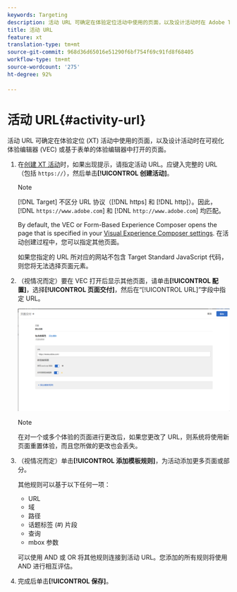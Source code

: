 ```yaml
---
keywords: Targeting
description: 活动 URL 可确定在体验定位活动中使用的页面，以及设计活动时在 Adobe Target 可视化体验编辑器 (VEC) 或基于表单的体验编辑器中打开的页面。
title: 活动 URL
feature: xt
translation-type: tm+mt
source-git-commit: 968d36d65016e51290f6bf754f69c91fd8f68405
workflow-type: tm+mt
source-wordcount: '275'
ht-degree: 92%

---
```



# 活动 URL{#activity-url}

活动 URL 可确定在体验定位 (XT) 活动中使用的页面，以及设计活动时在可视化体验编辑器 (VEC) 或基于表单的体验编辑器中打开的页面。

1. 在[创建 XT 活动](/help/c-activities/t-experience-target/t-xt-create/xt-create.md)时，如果出现提示，请指定活动 URL。应键入完整的 URL（包括 `https://`），然后单击&#x200B;**[!UICONTROL 创建活动]**。

   >[!NOTE]
   >
   >[!DNL Target] 不区分 URL 协议（[!DNL https] 和 [!DNL http]）。因此，[!DNL `https://www.adobe.com`] 和 [!DNL `http://www.adobe.com`] 均匹配。
   >
   >By default, the VEC or Form-Based Experience Composer opens the page that is specified in your [Visual Experience Composer settings](/help/administrating-target/visual-experience-composer-set-up.md). 在活动创建过程中，您可以指定其他页面。
   >
   >如果您指定的 URL 所对应的网站不包含 Target Standard JavaScript 代码，则您将无法选择页面元素。

1. （视情况而定）要在 VEC 打开后显示其他页面，请单击&#x200B;**[!UICONTROL 配置]**，选择&#x200B;**[!UICONTROL 页面交付]**，然后在“[!UICONTROL URL]”字段中指定 URL。

   ![“页面交付”对话框](/help/c-activities/t-experience-target/t-xt-create/assets/url-config-new.png)

   >[!NOTE]
   >
   >在对一个或多个体验的页面进行更改后，如果您更改了 URL，则系统将使用新页面重置体验，而且您所做的更改也会丢失。

1. （视情况而定）单击&#x200B;**[!UICONTROL 添加模板规则]**，为活动添加更多页面或部分。

   其他规则可以基于以下任何一项：

   * URL
   * 域
   * 路径
   * 话题标签 (#) 片段
   * 查询
   * mbox 参数

   可以使用 AND 或 OR 将其他规则连接到活动 URL。您添加的所有规则将使用 AND 进行相互评估。

1. 完成后单击&#x200B;**[!UICONTROL 保存]**。